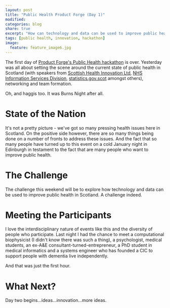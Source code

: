 ```yaml
---
layout: post
title: "Public Health Product Forge (Day 1)"
modified:
categories: blog
share: true
excerpt: "How can technology and data can be used to improve public health in Scotland?"
tags: [public health, innovation, hackathon]
image:
  feature: feature_image6.jpg
---
```


The first day of [Product Forge's Public Health hackathon](https://productforge.io/events/public-health-product-forge/) is over. Yesterday was all about setting the scene around the current state of public health in Scotland (with speakers from [Scottish Health Innovation Ltd](https://www.shil.co.uk/), [NHS Information Services Division](http://www.isdscotland.org/), [statistics.gov.scot](http://statistics.gov.scot/) amongst others), networking and team formation.

Oh, and haggis too. It was Burns Night after all.

# State of the Nation

It's not a pretty picture - we've got so many pressing health issues here in Scotland. On the positive side however, there are so many things being done on a number of fronts to address these issues. And the fact that so many people have turned up to this event on a cold January night in Edinburgh in testament to the fact that are many people who want to improve public health.

# The Challenge

The challenge this weekend will be to explore how technology and data can be used to improve public health in Scotland. A challenge indeed.

# Meeting the Participants

I love the interdisciplinary nature of events like this and the diversity of people who participate. Last night I had the chance to meet a computational biophysicist (I didn't know there was such a thing), a psychologist, medical students, an ex-A&E consultant-turned-entrepreneur, a PhD student in medical informatics and a systems engineer who has founded a CIC to support people with dementia live independently.


And that was just the first hour.

# What Next?

Day two begins...ideas...innovation...more ideas.




